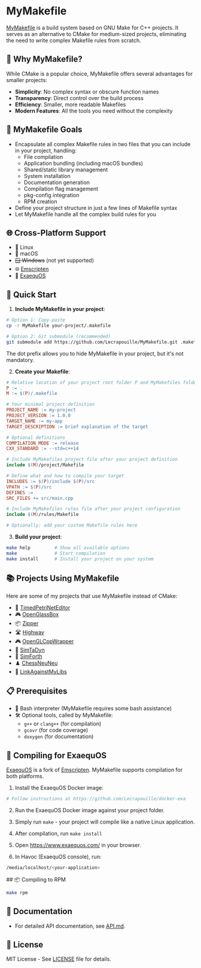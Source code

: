 # MyMakefile

[MyMakefile](https://github.com/Lecrapouille/MyMakefile) is a build system based on GNU Make for C++ projects. It serves as an alternative to CMake for medium-sized projects, eliminating the need to write complex Makefile rules from scratch.

## 🤔 Why MyMakefile?

While CMake is a popular choice, MyMakefile offers several advantages for smaller projects:

- **Simplicity**: No complex syntax or obscure function names
- **Transparency**: Direct control over the build process
- **Efficiency**: Smaller, more readable Makefiles
- **Modern Features**: All the tools you need without the complexity

## 🌟 MyMakefile Goals

- Encapsulate all complex Makefile rules in two files that you can include in your project, handling:
  - File compilation
  - Application bundling (including macOS bundles)
  - Shared/static library management
  - System installation
  - Documentation generation
  - Compilation flag management
  - pkg-config integration
  - RPM creation
- Define your project structure in just a few lines of Makefile syntax
- Let MyMakefile handle all the complex build rules for you

## 🌐 Cross-Platform Support

- 🐧 Linux
- 🍎 macOS
- ~~🪟 Windows~~ (not yet supported)
- 🌐 [Emscripten](https://emscripten.org)
- 🧸 [ExaequOS](https://www.exaequos.com)

## 🚀 Quick Start

1. **Include MyMakefile in your project**:

```bash
# Option 1: Copy-paste
cp -r MyMakefile your-project/.makefile

# Option 2: Git submodule (recommended)
git submodule add https://github.com/Lecrapouille/MyMakefile.git .makefile
```

The dot prefix allows you to hide MyMakefile in your project, but it's not mandatory.

2. **Create your Makefile**:

```makefile
# Relative location of your project root folder P and MyMakefiles folder M
P := .
M := $(P)/.makefile

# Your minimal project definition
PROJECT_NAME := my-project
PROJECT_VERSION := 1.0.0
TARGET_NAME := my-app
TARGET_DESCRIPTION := brief explanation of the target

# Optional definitions
COMPILATION_MODE := release
CXX_STANDARD := --std=c++14

# Include MyMakefiles project file after your project definition
include $(M)/project/Makefile

# Define what and how to compile your target
INCLUDES := $(P)/include $(P)/src
VPATH := $(P)/src
DEFINES :=
SRC_FILES += src/main.cpp

# Include MyMakefiles rules file after your project configuration
include $(M)/rules/Makefile

# Optionally: add your custom Makefile rules here
```

3. **Build your project**:

```bash
make help         # Show all available options
make              # Start compilation
make install      # Install your project on your system
```

## 📚 Projects Using MyMakefile

Here are some of my projects that use MyMakefile instead of CMake:

- 🎨 [TimedPetriNetEditor](https://github.com/Lecrapouille/TimedPetriNetEditor)
- 🎮 [OpenGlassBox](https://github.com/Lecrapouille/OpenGlassBox)
- 📦 [Zipper](https://github.com/Lecrapouille/zipper)
- 🛣️ [Highway](https://github.com/Lecrapouille/Highway)
- 🎮 [OpenGLCppWrapper](https://github.com/Lecrapouille/OpenGLCppWrapper)
- 🔬 [SimTaDyn](https://github.com/Lecrapouille/SimTaDyn)
- 🧮 [SimForth](https://github.com/Lecrapouille/SimForth)
- ♟️ [ChessNeuNeu](https://github.com/Lecrapouille/ChessNeuNeu)
- 🔗 [LinkAgainstMyLibs](https://github.com/Lecrapouille/LinkAgainstMyLibs)

## 📋 Prerequisites

- 🐚 Bash interpreter (MyMakefile requires some bash assistance)
- 🛠️ Optional tools, called by MyMakefile:
  - `g++` or `clang++` (for compilation)
  - `gcovr` (for code coverage)
  - `doxygen` (for documentation)

## 🔧 Compiling for ExaequOS

[ExaequOS](https://www.exaequos.com) is a fork of [Emscripten](https://emscripten.org).
MyMakefile supports compilation for both platforms.

1. Install the ExaequOS Docker image:

```bash
# Follow instructions at https://github.com/Lecrapouille/docker-exa
```

2. Run the ExaequOS Docker image against your project folder.

3. Simply run `make` - your project will compile like a native Linux application.

4. After compilation, run `make install`

5. Open https://www.exaequos.com/ in your browser.

6. In Havoc (ExaequOS console), run:

```bash
/media/localhost/<your-application>
```

## 📦 Compiling to RPM

```bash
make rpm
```

## 📖 Documentation

- For detailed API documentation, see [API.md](doc/API.md).

## 📝 License

MIT License - See [LICENSE](LICENSE) file for details.
